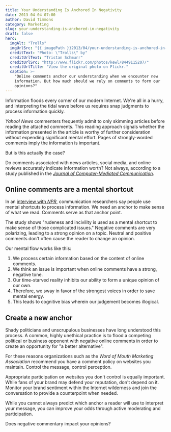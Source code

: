 ```yaml
---
title: Your Understanding Is Anchored In Negativity
date: 2013-04-04 07:00
author: David Timmons
category: Marketing
slug: your-understanding-is-anchored-in-negativity
draft: false
hero:
  imgAlt: "Trolls"
  imgUrlSrc: "{{ imagePath }}2013/04/your-understanding-is-anchored-in-negativity0.jpg"
  creditText: "Photo: \"Trolls\" by"
  creditUrlText: "Tristan Schmurr"
  creditUrlSrc: "http://www.flickr.com/photos/kewl/8449115207/"
  creditUrlTitle: "View the original photo on Flickr."
  caption: >-
    "Online comments anchor our understanding when we encounter new
    information. But how much should we rely on comments to form our
    opinions?"
---
```


Information floods every corner of our modern Internet. We're all in a
hurry, and interpreting the tidal wave before us requires snap judgments
to process information quickly.

*Yahoo! News* commenters frequently admit to only skimming articles
before reading the attached comments. This reading approach signals
whether the information presented in the article is worthy of further
consideration without expending significant mental effort. Pages of
strongly-worded comments imply the information is important.

But is this actually the case?

Do comments associated with news articles, social media, and online
reviews accurately indicate information worth? Not always, according to
a study published in the *[Journal of Computer-Mediated Communication][3]*.

## Online comments are a mental shortcut

In an [interview with *NPR*][4], communication researchers say people use
mental shortcuts to process information. We need an anchor to make sense
of what we read. Comments serve as that anchor point.

The study shows "rudeness and incivility is used as a mental shortcut to
make sense of those complicated issues." Negative comments are very
polarizing, leading to a strong opinion on a topic. Neutral and positive
comments don't often cause the reader to change an opinion.

Our mental flow works like this:

1.  We process certain information based on the content of online comments.
2.  We think an issue is important when online comments have a strong, negative tone.
3.  Our time-starved reality inhibits our ability to form a unique opinion of our own.
4.  Therefore, we sway in favor of the strongest voices in order to save mental energy.
5.  This leads to cognitive bias wherein our judgement becomes illogical.

## Create a new anchor

Shady politicians and unscrupulous businesses have long understood this
process. A common, highly unethical practice is to flood a competing
political or business opponent with negative online comments in order to
create an opportunity for "a better alternative".

For these reasons organizations such as the *Word of Mouth Marketing Association*
recommend you have a comment policy on websites you maintain. Control the
message, control perception.

Appropriate participation on websites you don't control is equally
important. While fans of your brand may defend your reputation, don't
depend on it. Monitor your brand sentiment within the Internet
wilderness and join the conversation to provide a counterpoint when
needed.

While you cannot always predict which anchor a reader will use to
interpret your message, you can improve your odds through active
moderating and participation.

Does negative commentary impact your opinions?


[3]: http://onlinelibrary.wiley.com/doi/10.1111/jcc4.12009/full
  "Click here to read the study."

[4]: http://www.npr.org/2013/03/11/174027294/the-nasty-effect-how-comments-color-comprehension?ft=1&f=1007
  "Click here to read the NPR interview."
